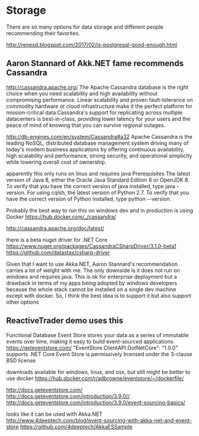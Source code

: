 # Storage 

There are so many options for data storage and different people recommending their favorites.

http://renesd.blogspot.com/2017/02/is-postgresql-good-enough.html

## Aaron Stannard of Akk.NET fame recommends Cassandra
http://cassandra.apache.org/
The Apache Cassandra database is the right choice when you need scalability and high availability without compromising performance. Linear scalability and proven fault-tolerance on commodity hardware or cloud infrastructure make it the perfect platform for mission-critical data.Cassandra's support for replicating across multiple datacenters is best-in-class, providing lower latency for your users and the peace of mind of knowing that you can survive regional outages.

http://db-engines.com/en/system/Cassandra#a32
Apache Cassandra is the leading NoSQL, distributed database management system driving many of today's modern business applications by offering continuous availability, high scalability and performance, strong security, and operational simplicity while lowering overall cost of ownership.

apparently this only runs on linux and requires java
Prerequisites
The latest version of Java 8, either the Oracle Java Standard Edition 8 or OpenJDK 8. To verify that you have the correct version of java installed, type java -version.
For using cqlsh, the latest version of Python 2.7. To verify that you have the correct version of Python installed, type python --version.

Probably the best way to run this on windows dev and in production is using Docker
https://hub.docker.com/_/cassandra/

http://cassandra.apache.org/doc/latest/

there is a beta nuget driver for .NET Core
https://www.nuget.org/packages/CassandraCSharpDriver/3.1.0-beta1
https://github.com/datastax/csharp-driver

Given that I want to use Akka.NET, Aaron Stannard's recommendation carries a lot of weight with me. The only downside is it does not run on windows and requires java. This is ok for enterprise deployment but a drawback in terms of my apps being adopted by windows developers because the whole stack cannot be installed on a single dev machine except with docker. So, I think the best idea is to support it but also support other options


## ReactiveTrader demo uses this
Functional Database
Event Store stores your data as a series of immutable events over time, making it easy to build event-sourced applications.
https://geteventstore.com/
"EventStore.ClientAPI.DotNetCore": "1.0.0" supports .NET Core
Event Store is permissively licensed under the 3-clause BSD license

downloads available for windows, linux, and osx, but still might be better to use docker
https://hub.docker.com/r/adbrowne/eventstore/~/dockerfile/

http://docs.geteventstore.com/
http://docs.geteventstore.com/introduction/3.9.0//
http://docs.geteventstore.com/introduction/3.9.0/event-sourcing-basics/

looks like it can be used with Akka.NET
http://www.4deeptech.com/blog/event-sourcing-with-akka-net-and-event-store
https://github.com/4deeptech/AkkaESSample